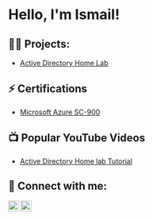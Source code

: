 <h1>Hello, I'm Ismail! </h1>

<h2>👨‍💻 Projects:</h2>

  - [Active Directory Home Lab](https://github.com/IsmailEsse-Github/Active-Directory-Lab)

<h2>⚡ Certifications</h2>

 - [Microsoft Azure SC-900](https://github.com/IsmailEsse-Github/Active-Directory-Lab)

<h2>📺 Popular YouTube Videos</h2>

- [Active Directory Home lab Tutorial](https://github.com/IsmailEsse-Github/Active-Directory-Lab)

<h2> 🤳 Connect with me:</h2>

[<img align="left" alt="JoshMadakor | YouTube" width="22px" src="https://cdn.jsdelivr.net/npm/simple-icons@v3/icons/youtube.svg" />][youtube]
[<img align="left" alt="JoshMadakor | LinkedIn" width="22px" src="https://cdn.jsdelivr.net/npm/simple-icons@v3/icons/linkedin.svg" />][linkedin]



[youtube]: https://www.youtube.com
[linkedin]: www.linkedin.com/in/ismail-esse-655b17213

<!--
**joshmadakor1/joshmadakor1** is a ✨ _special_ ✨ repository because its `README.md` (this file) appears on your GitHub profile.

Here are some ideas to get you started:

-->

